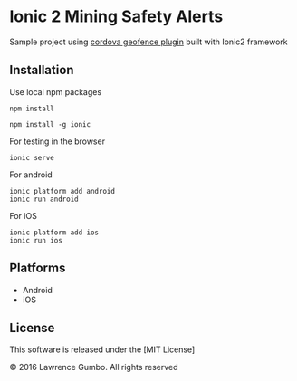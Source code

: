 # Ionic 2 Mining Safety Alerts
Sample project using [cordova geofence plugin](https://github.com/cowbell/cordova-plugin-geofence) built with Ionic2 framework



## Installation

Use local npm packages

```
npm install
```


```
npm install -g ionic
```

For testing in the browser

```
ionic serve
```

For android

```
ionic platform add android
ionic run android
```

For iOS

```
ionic platform add ios
ionic run ios
```

## Platforms

- Android
- iOS

## License

This software is released under the [MIT License]

© 2016 Lawrence Gumbo. All rights reserved